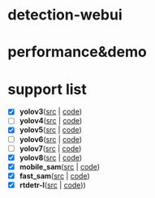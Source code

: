 # detection-webui

# performance&demo


# support list
- [x] **yolov3**([src](https://docs.ultralytics.com/models/yolov3/) | [code](webui/yolov3_ui.py))
- [ ] **yolov4**([src](https://docs.ultralytics.com/models/yolov4/) | [code](webui/yolov4_ui.py))
- [x] **yolov5**([src](https://docs.ultralytics.com/models/yolov5/) | [code](webui/yolov5_ui.py))
- [ ] **yolov6**([src](https://docs.ultralytics.com/models/yolov6/) | [code](webui/yolov6_ui.py))
- [ ] **yolov7**([src](https://docs.ultralytics.com/models/yolov7/) | [code](webui/yolov7_ui.py))
- [x] **yolov8**([src](https://docs.ultralytics.com/models/yolov8/) | [code](webui/yolov8_ui.py))
- [x] **mobile_sam**([src](https://docs.ultralytics.com/models/mobile-sam/) | [code](webui/mobilesam_ui.py))
- [x] **fast_sam**([src](https://docs.ultralytics.com/models/fast-sam/) | [code](webui/fastsam_ui.py))
- [x] **rtdetr-l**([src](https://docs.ultralytics.com/models/rtdetr/) | [code](webui/rt_detr_ui.py)))
